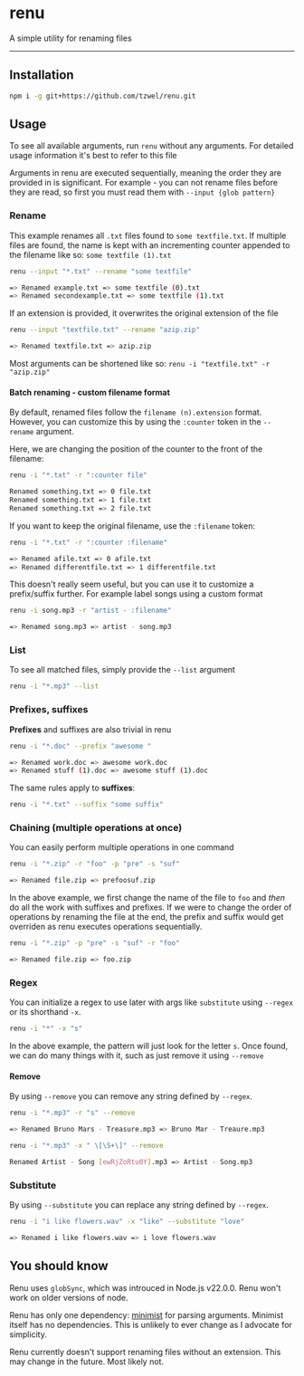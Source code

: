 # renu

A simple utility for renaming files

---

## Installation

```sh
npm i -g git+https://github.com/tzwel/renu.git
```

## Usage

To see all available arguments, run `renu` without any arguments. For detailed usage information it's best to refer to this file

Arguments in renu are executed sequentially, meaning the order they are provided in is significant. For example - you can not rename files before they are read, so first you must read them with `--input {glob pattern}`

### Rename

This example renames all `.txt` files found to `some textfile.txt`. If multiple files are found, the name is kept with an incrementing counter appended to the filename like so: `some textfile (1).txt`

```sh
renu --input "*.txt" --rename "some textfile"

=> Renamed example.txt => some textfile (0).txt
=> Renamed secondexample.txt => some textfile (1).txt
```

If an extension is provided, it overwrites the original extension of the file
```sh
renu --input "textfile.txt" --rename "azip.zip"

=> Renamed textfile.txt => azip.zip
```

Most arguments can be shortened like so: `renu -i "textfile.txt" -r "azip.zip"`

#### Batch renaming - custom filename format

By default, renamed files follow the `filename (n).extension` format. However, you can customize this by using the `:counter` token in the `--rename` argument.

Here, we are changing the position of the counter to the front of the filename:

```sh
renu -i "*.txt" -r ":counter file"

Renamed something.txt => 0 file.txt
Renamed something.txt => 1 file.txt
Renamed something.txt => 2 file.txt
```

If you want to keep the original filename, use the `:filename` token:

```sh
renu -i "*.txt" -r ":counter :filename"

=> Renamed afile.txt => 0 afile.txt
=> Renamed differentfile.txt => 1 differentfile.txt
```

This doesn't really seem useful, but you can use it to customize a prefix/suffix further. For example label songs using a custom format

```sh
renu -i song.mp3 -r "artist - :filename"

=> Renamed song.mp3 => artist - song.mp3
```

### List

To see all matched files, simply provide the `--list` argument

```sh
renu -i "*.mp3" --list
```

### Prefixes, suffixes

**Prefixes** and suffixes are also trivial in renu

```sh
renu -i "*.doc" --prefix "awesome "

=> Renamed work.doc => awesome work.doc
=> Renamed stuff (1).doc => awesome stuff (1).doc
```

The same rules apply to **suffixes**:

```sh
renu -i "*.txt" --suffix "some suffix"
```

### Chaining (multiple operations at once)

You can easily perform multiple operations in one command

```sh
renu -i "*.zip" -r "foo" -p "pre" -s "suf"

=> Renamed file.zip => prefoosuf.zip
```

In the above example, we first change the name of the file to `foo` and *then* do all the work with suffixes and prefixes. If we were to change the order of operations by renaming the file at the end, the prefix and suffix would get overriden as renu executes operations sequentially.

```sh
renu -i "*.zip" -p "pre" -s "suf" -r "foo"

=> Renamed file.zip => foo.zip
```

### Regex

You can initialize a regex to use later with args like `substitute` using `--regex` or its shorthand `-x`.

```sh
renu -i "*" -x "s"
```

In the above example, the pattern will just look for the letter `s`. Once found, we can do many things with it, such as just remove it using `--remove`

#### Remove

By using `--remove` you can remove any string defined by `--regex`.

```sh
renu -i "*.mp3" -r "s" --remove

=> Renamed Bruno Mars - Treasure.mp3 => Bruno Mar - Treaure.mp3
```

```sh
renu -i "*.mp3" -x " \[\S+\]" --remove

Renamed Artist - Song [ewRjZoRtu0Y].mp3 => Artist - Song.mp3
```

### Substitute

By using `--substitute` you can replace any string defined by `--regex`.

```sh
renu -i "i like flowers.wav" -x "like" --substitute "love"

=> Renamed i like flowers.wav => i love flowers.wav
```

## You should know

Renu uses `globSync`, which was introuced in Node.js v22.0.0. Renu won't work on older versions of node.

Renu has only one dependency: [minimist](https://www.npmjs.com/package/minimist) for parsing arguments. Minimist itself has no dependencies. This is unlikely to ever change as I advocate for simplicity.

Renu currently doesn't support renaming files without an extension. This may change in the future. Most likely not.
